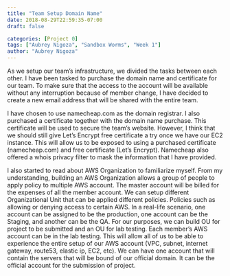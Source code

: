 ```yaml
---
title: "Team Setup Domain Name"
date: 2018-08-29T22:59:35-07:00
draft: false

categories: [Project 0]
tags: ["Aubrey Nigoza", "Sandbox Worms", "Week 1"]
author: "Aubrey Nigoza"
---
```

As we setup our team’s infrastructure, we divided the tasks between each other. I have been tasked to purchase the domain name and certificate for our team. To make sure that the access to the account will be available without any interruption because of member change, I have decided to create a new email address that will be shared with the entire team. 

I have chosen to use namecheap.com as the domain registrar. I also purchased a certificate together with the domain name purchase. This certificate will be used to secure the team’s website. However, I think that we should still give Let’s Encrypt free certificate a try once we have our EC2 instance. This will allow us to be exposed to using a purchased certificate (namecheap.com) and free certificate (Let’s Encrypt). Namecheap also offered a whois privacy filter to mask the information that I have provided. 

I also started to read about AWS Organization to familiarize myself. From my understanding, building an AWS Organization allows a group of people to apply policy to multiple AWS account. The master account will be billed for the expenses of all the member account. We can setup different Organizational Unit that can be applied different policies. Policies such as allowing or denying access to certain AWS. In a real-life scenario, one account can be assigned to be the production, one account can be the Staging, and another can be the QA. For our purposes, we can build OU for project to be submitted and an OU for lab testing.  Each member’s AWS account can be in the lab testing. This will allow all of us to be able to experience the entire setup of our AWS account (VPC, subnet, internet gateway, route53, elastic ip, EC2, etc). We can have one account that will contain the servers that will be bound of our official domain. It can be the official account for the submission of project. 
